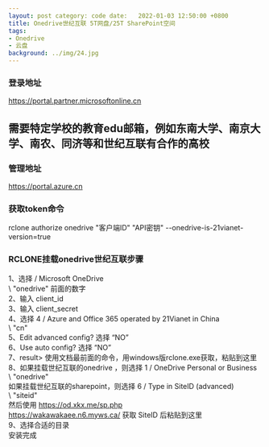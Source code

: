 ```yaml
---
layout: post category: code date:   2022-01-03 12:50:00 +0800
title: Onedrive世纪互联 5T网盘/25T SharePoint空间
tags:
- Onedrive
- 云盘
background: ../img/24.jpg
---
```




### 登录地址<br>
https://portal.partner.microsoftonline.cn

## 需要特定学校的教育edu邮箱，例如东南大学、南京大学、南农、同济等和世纪互联有合作的高校

### 管理地址<br>
https://portal.azure.cn

### 获取token命令<br>
rclone authorize onedrive "客户端ID" "API密钥" --onedrive-is-21vianet-version=true

### RCLONE挂载onedrive世纪互联步骤<br>
1、选择 / Microsoft OneDrive<br>
   \ "onedrive" 前面的数字<br>
2、输入 client_id<br>
3、输入 client_secret<br>
4、选择  4 / Azure and Office 365 operated by 21Vianet in China<br>
   \ "cn"<br>
5、Edit advanced config? 选择 “NO”<br>
6、Use auto config? 选择 “NO”<br>
7、result>  使用文档最前面的命令，用windows版rclone.exe获取，粘贴到这里<br>
8、如果挂载世纪互联的onedrive ，则选择  1 / OneDrive Personal or Business<br>
   \ "onedrive"<br>
     如果挂载世纪互联的sharepoint，则选择 6 / Type in SiteID (advanced)<br>
   \ "siteid"<br>
然后使用  https://od.xkx.me/sp.php<br>
https://wakawakaee.n6.myws.ca/ 获取 SiteID 后粘贴到这里<br>
9、选择合适的目录<br>
安装完成<br>